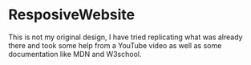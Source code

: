 # ResposiveWebsite
This is not my original design, I have tried replicating what was already there and took some help from a YouTube video as well as some documentation like MDN and W3school.
